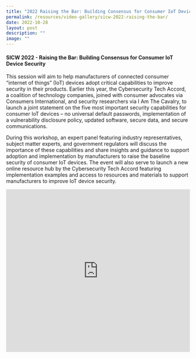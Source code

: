 ```yaml
---
title: "2022 Raising the Bar: Building Consensus for Consumer IoT Device Security"
permalink: /resources/video-gallery/sicw-2022-raising-the-bar/
date: 2022-10-28
layout: post
description: ""
image: ""
---
```

#### **SICW 2022 - Raising the Bar: Building Consensus for Consumer IoT Device Security**

This session will aim to help manufacturers of connected consumer “internet of things” (IoT) devices adopt critical capabilities to improve security in their products. Earlier this year, the Cybersecurity Tech Accord, a coalition of technology companies, joined with consumer advocates via Consumers International, and security researchers via I Am The Cavalry, to launch a joint statement on the five most important security capabilities for consumer IoT devices – no universal default passwords, implementation of a vulnerability disclosure policy, updated software, secure data, and secure communications.

During this workshop, an expert panel featuring industry representatives, subject matter experts, and government regulators will discuss the importance of these capabilities and share insights and guidance to support adoption and implementation by manufacturers to raise the baseline security of consumer IoT devices. The event will also serve to launch a new online resource hub by the Cybersecurity Tech Accord featuring implementation examples and access to resources and materials to support manufacturers to improve IoT device security.

<iframe allowfullscreen="" allow="accelerometer; autoplay; clipboard-write; encrypted-media; gyroscope; picture-in-picture; web-share" frameborder="0" title="YouTube video player" src="https://www.youtube.com/embed/i7BVu0dXVII" width="100%" height="445"></iframe>